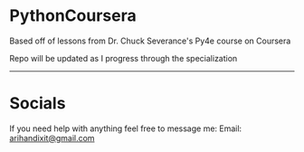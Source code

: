 # PythonCoursera
Based off of lessons from Dr. Chuck Severance's Py4e course on Coursera

Repo will be updated as I progress through the specialization

---
# Socials
If you need help with anything feel free to message me:
Email: arihandixit@gmail.com

